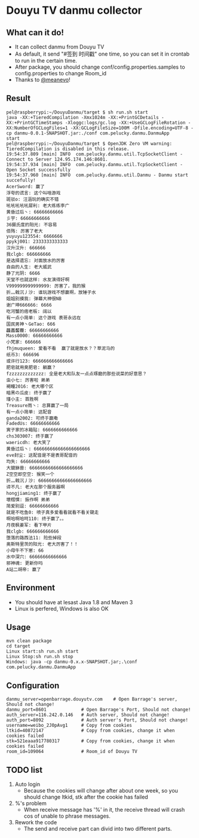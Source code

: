 # Douyu TV danmu collector

## What can it do!
- It can collect danmu from Douyu TV
- As default, it send "#签到 时间戳" one time, so you can set it in crontab to run in the certain time.
- After package, you should change  conf/config.properties.samples to config.properties to change Room_id
- Thanks to [@meanevo](https://github.com/meanevo/douyu-danmaku_checkin-helper)!

## Result

```
pel@raspberrypi:~/DouyuDanmu/target $ sh run.sh start
java -XX:+TieredCompilation -Xmx1024m -XX:+PrintGCDetails -XX:+PrintGCTimeStamps -Xloggc:logs/gc.log -XX:+UseGCLogFileRotation -XX:NumberOfGCLogFiles=1 -XX:GCLogFileSize=100M -Dfile.encoding=UTF-8 -cp danmu-0.0.1-SNAPSHOT.jar:./conf com.pelucky.danmu.DanmuApp
start
pel@raspberrypi:~/DouyuDanmu/target $ OpenJDK Zero VM warning: TieredCompilation is disabled in this release.
19:54:37.809 [main] INFO  com.pelucky.danmu.util.TcpSocketClient - Connect to Server 124.95.174.146:8601.
19:54:37.934 [main] INFO  com.pelucky.danmu.util.TcpSocketClient - Open Socket successfully
19:54:37.960 [main] INFO  com.pelucky.danmu.util.Danmu - Danmu start succefully!
AcerSword: 赢了
浮夸的谎言: 这个叫啥游戏
斑驳o: 汪涵玩的确实不错
吼吼吼吼吼犀利: 老大练练李广
黄昏过后丶: 66666666666
彡宇: 66666666666
36摄氏度的阳光: 不容易
佰殇: 厉害了老大
yuyuyu123554: 6666666
ppykj001: 2333333333333
汉升汉升: 666666
我clgb: 666666666
是选择遗忘: 对面放水的厉害
自由的人生: 老大威武
静了光阴: 6666
天堂不也就这样: 水友演得好啊
V999999999999999: 厉害了，我的猴
折灬戟沉丿沙: 谁玩游戏不想赢啊，放锤子水
姐姐别摸我: 弹幕大神很NB
谢广坤666666: 6666
吃河蟹的痞老板: 阔以
有一点小简单: 这个游戏 表哥永远在
国民男神丶GeTao: 666
龘靐齾龗: 66666666666
Mass0000: 66666666666
小梵家: 666666
fhjmuqueen: 爱看不看  赢了就是放水？？草泥马的
纸币3: 666696
或许行123: 666666666666666
肥皂就用臭肥皂: 躺赢？
fzzzzzzzzzzzzz: 全是老大和队友一点点琢磨的那些说菜的好意思？
虫小七: 厉害啦 弟弟
褐瞳2016: 老大哪个区
暗黑の瓜皮: 终于赢了
瑾小主: 首胜啊
Treasure雨丶: 总算赢了一局
有一点小简单: 这配音
ganda2002: 可终于赢嘞
FadedUs: 66666666666
寅子家的冰箱贴: 6666666666666
chs303007: 终于赢了
waericdh: 老大笑了
黄昏过后丶: 666666666666666666666
eve封尘: 这配音是不是表哥配音的
均失: 66666666666
大貔貅兽: 66666666666666666666
Z空空即空空: 猴笑一个
折灬戟沉丿沙: 66666666666666666666
谛不凡: 老大在那个服务器啊
hongjiaming1: 终于赢了
壞槢慣: 振作啊 弟弟
简爱别逗: 66666666666
就是不吃鱼0: 喷子真多爱看看就看不看关键走
啊哈啊哈呵110: 终于赢了。。
月夜枫姜军: 看下甲片
我clgb: 666666666666
堕落的路西法11: 险些掉段
奥斯特里茨的阳光: 老大厉害了！！
小母牛不下崽: 66
水中深穴: 66666666666666
邪神魂: 更新你吗
A站二胡帝: 赢了
```

## Environment
- You should have at lesast Java 1.8 and Maven 3
- Linux is perfered, Windows is also OK


## Usage

```
mvn clean package
cd target
Linux start:sh run.sh start
Linux Stop:sh run.sh stop
Windows: java -cp danmu-0.x.x-SNAPSHOT.jar;.\conf com.pelucky.danmu.DanmuApp
```
## Configuration

```
danmu_server=openbarrage.douyutv.com 	# Open Barrage's server, Should not change!
danmu_port=8601				# Open Barrage's Port, Should not change!
auth_server=116.242.0.146	# Auth server, Should not change!
auth_port=8092				# Auth server's Port, Should not change!
username=weibo_2J0pAvg1		# Copy from cookies
ltkid=40872147				# Copy from cookies, change it when cookies failed
stk=521eaaa917780317		# Copy from cookies, change it when cookies failed
room_id=109064  			# Room_id of Douyu TV
```

## TODO list
1. Auto login
	- Because the cookies will change after about one week, so you should change ltkid, stk after the cookie has failed
2. %'s problem
	- When receive message has '%' in it, the receive thread will crash cos of unable to phrase messages.
3. Rework the code
	- The send and receive part can divid into two different parts.
